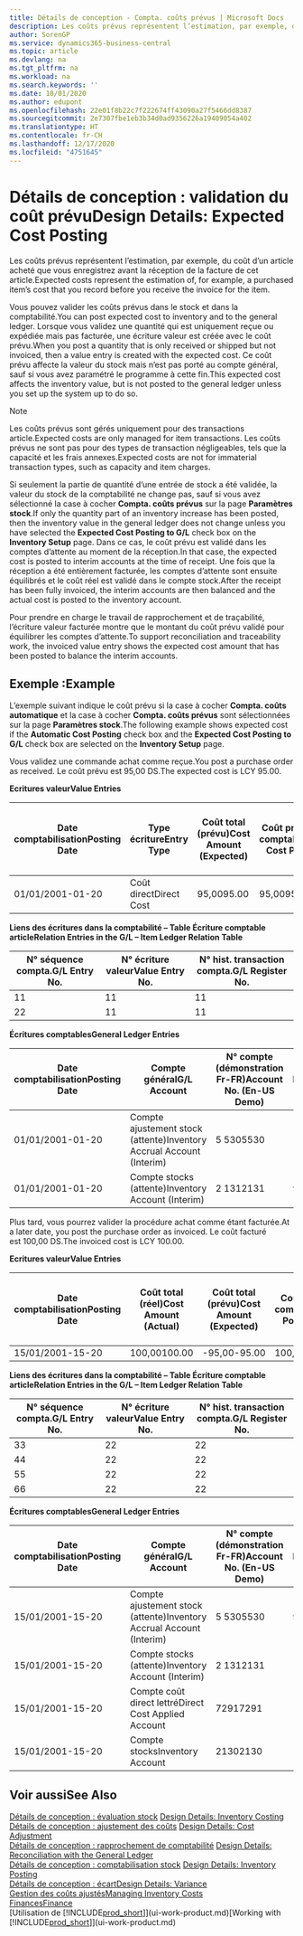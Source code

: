 ```yaml
---
title: Détails de conception - Compta. coûts prévus | Microsoft Docs
description: Les coûts prévus représentent l’estimation, par exemple, du coût d’un article acheté que vous enregistrez avant la réception de la facture de cet article.
author: SorenGP
ms.service: dynamics365-business-central
ms.topic: article
ms.devlang: na
ms.tgt_pltfrm: na
ms.workload: na
ms.search.keywords: ''
ms.date: 10/01/2020
ms.author: edupont
ms.openlocfilehash: 22e01f8b22c7f222674ff43090a27f5466dd8387
ms.sourcegitcommit: 2e7307fbe1eb3b34d0ad9356226a19409054a402
ms.translationtype: HT
ms.contentlocale: fr-CH
ms.lasthandoff: 12/17/2020
ms.locfileid: "4751645"
---
```

# <a name="design-details-expected-cost-posting"></a><span data-ttu-id="0defb-103">Détails de conception : validation du coût prévu</span><span class="sxs-lookup"><span data-stu-id="0defb-103">Design Details: Expected Cost Posting</span></span>
<span data-ttu-id="0defb-104">Les coûts prévus représentent l’estimation, par exemple, du coût d’un article acheté que vous enregistrez avant la réception de la facture de cet article.</span><span class="sxs-lookup"><span data-stu-id="0defb-104">Expected costs represent the estimation of, for example, a purchased item’s cost that you record before you receive the invoice for the item.</span></span>  

 <span data-ttu-id="0defb-105">Vous pouvez valider les coûts prévus dans le stock et dans la comptabilité.</span><span class="sxs-lookup"><span data-stu-id="0defb-105">You can post expected cost to inventory and to the general ledger.</span></span> <span data-ttu-id="0defb-106">Lorsque vous validez une quantité qui est uniquement reçue ou expédiée mais pas facturée, une écriture valeur est créée avec le coût prévu.</span><span class="sxs-lookup"><span data-stu-id="0defb-106">When you post a quantity that is only received or shipped but not invoiced, then a value entry is created with the expected cost.</span></span> <span data-ttu-id="0defb-107">Ce coût prévu affecte la valeur du stock mais n’est pas porté au compte général, sauf si vous avez paramétré le programme à cette fin.</span><span class="sxs-lookup"><span data-stu-id="0defb-107">This expected cost affects the inventory value, but is not posted to the general ledger unless you set up the system up to do so.</span></span>  

> [!NOTE]  
>  <span data-ttu-id="0defb-108">Les coûts prévus sont gérés uniquement pour des transactions article.</span><span class="sxs-lookup"><span data-stu-id="0defb-108">Expected costs are only managed for item transactions.</span></span> <span data-ttu-id="0defb-109">Les coûts prévus ne sont pas pour des types de transaction négligeables, tels que la capacité et les frais annexes.</span><span class="sxs-lookup"><span data-stu-id="0defb-109">Expected costs are not for immaterial transaction types, such as capacity and item charges.</span></span>  

 <span data-ttu-id="0defb-110">Si seulement la partie de quantité d’une entrée de stock a été validée, la valeur du stock de la comptabilité ne change pas, sauf si vous avez sélectionné la case à cocher **Compta. coûts prévus** sur la page **Paramètres stock**.</span><span class="sxs-lookup"><span data-stu-id="0defb-110">If only the quantity part of an inventory increase has been posted, then the inventory value in the general ledger does not change unless you have selected the **Expected Cost Posting to G/L** check box on the **Inventory Setup** page.</span></span> <span data-ttu-id="0defb-111">Dans ce cas, le coût prévu est validé dans les comptes d’attente au moment de la réception.</span><span class="sxs-lookup"><span data-stu-id="0defb-111">In that case, the expected cost is posted to interim accounts at the time of receipt.</span></span> <span data-ttu-id="0defb-112">Une fois que la réception a été entièrement facturée, les comptes d’attente sont ensuite équilibrés et le coût réel est validé dans le compte stock.</span><span class="sxs-lookup"><span data-stu-id="0defb-112">After the receipt has been fully invoiced, the interim accounts are then balanced and the actual cost is posted to the inventory account.</span></span>  

 <span data-ttu-id="0defb-113">Pour prendre en charge le travail de rapprochement et de traçabilité, l’écriture valeur facturée montre que le montant du coût prévu validé pour équilibrer les comptes d’attente.</span><span class="sxs-lookup"><span data-stu-id="0defb-113">To support reconciliation and traceability work, the invoiced value entry shows the expected cost amount that has been posted to balance the interim accounts.</span></span>  

## <a name="example"></a><span data-ttu-id="0defb-114">Exemple :</span><span class="sxs-lookup"><span data-stu-id="0defb-114">Example</span></span>  
 <span data-ttu-id="0defb-115">L’exemple suivant indique le coût prévu si la case à cocher **Compta. coûts automatique** et la case à cocher **Compta. coûts prévus** sont sélectionnées sur la page **Paramètres stock**.</span><span class="sxs-lookup"><span data-stu-id="0defb-115">The following example shows expected cost if the **Automatic Cost Posting** check box and the **Expected Cost Posting to G/L** check box are selected on the **Inventory Setup** page.</span></span>  

 <span data-ttu-id="0defb-116">Vous validez une commande achat comme reçue.</span><span class="sxs-lookup"><span data-stu-id="0defb-116">You post a purchase order as received.</span></span> <span data-ttu-id="0defb-117">Le coût prévu est 95,00 DS.</span><span class="sxs-lookup"><span data-stu-id="0defb-117">The expected cost is LCY 95.00.</span></span>  

 <span data-ttu-id="0defb-118">**Ecritures valeur**</span><span class="sxs-lookup"><span data-stu-id="0defb-118">**Value Entries**</span></span>  

|<span data-ttu-id="0defb-119">Date comptabilisation</span><span class="sxs-lookup"><span data-stu-id="0defb-119">Posting Date</span></span>|<span data-ttu-id="0defb-120">Type écriture</span><span class="sxs-lookup"><span data-stu-id="0defb-120">Entry Type</span></span>|<span data-ttu-id="0defb-121">Coût total (prévu)</span><span class="sxs-lookup"><span data-stu-id="0defb-121">Cost Amount (Expected)</span></span>|<span data-ttu-id="0defb-122">Coût prévu validé en comptabilité</span><span class="sxs-lookup"><span data-stu-id="0defb-122">Expected Cost Posted to G/L</span></span>|<span data-ttu-id="0defb-123">Coût prévu</span><span class="sxs-lookup"><span data-stu-id="0defb-123">Expected Cost</span></span>|<span data-ttu-id="0defb-124">N° écriture comptable article</span><span class="sxs-lookup"><span data-stu-id="0defb-124">Item Ledger Entry No.</span></span>|<span data-ttu-id="0defb-125">Numéro de la séquence</span><span class="sxs-lookup"><span data-stu-id="0defb-125">Entry No.</span></span>|  
|------------------|----------------|------------------------------|----------------------------------|-------------------|---------------------------|---------------|  
|<span data-ttu-id="0defb-126">01/01/20</span><span class="sxs-lookup"><span data-stu-id="0defb-126">01-01-20</span></span>|<span data-ttu-id="0defb-127">Coût direct</span><span class="sxs-lookup"><span data-stu-id="0defb-127">Direct Cost</span></span>|<span data-ttu-id="0defb-128">95,00</span><span class="sxs-lookup"><span data-stu-id="0defb-128">95.00</span></span>|<span data-ttu-id="0defb-129">95,00</span><span class="sxs-lookup"><span data-stu-id="0defb-129">95.00</span></span>|<span data-ttu-id="0defb-130">Oui</span><span class="sxs-lookup"><span data-stu-id="0defb-130">Yes</span></span>|<span data-ttu-id="0defb-131">1</span><span class="sxs-lookup"><span data-stu-id="0defb-131">1</span></span>|<span data-ttu-id="0defb-132">1</span><span class="sxs-lookup"><span data-stu-id="0defb-132">1</span></span>|  

 <span data-ttu-id="0defb-133">**Liens des écritures dans la comptabilité – Table Écriture comptable article**</span><span class="sxs-lookup"><span data-stu-id="0defb-133">**Relation Entries in the G/L – Item Ledger Relation Table**</span></span>  

|<span data-ttu-id="0defb-134">N° séquence compta.</span><span class="sxs-lookup"><span data-stu-id="0defb-134">G/L Entry No.</span></span>|<span data-ttu-id="0defb-135">N° écriture valeur</span><span class="sxs-lookup"><span data-stu-id="0defb-135">Value Entry No.</span></span>|<span data-ttu-id="0defb-136">N° hist. transaction compta.</span><span class="sxs-lookup"><span data-stu-id="0defb-136">G/L Register No.</span></span>|  
|--------------------|---------------------|-----------------------|  
|<span data-ttu-id="0defb-137">1</span><span class="sxs-lookup"><span data-stu-id="0defb-137">1</span></span>|<span data-ttu-id="0defb-138">1</span><span class="sxs-lookup"><span data-stu-id="0defb-138">1</span></span>|<span data-ttu-id="0defb-139">1</span><span class="sxs-lookup"><span data-stu-id="0defb-139">1</span></span>|  
|<span data-ttu-id="0defb-140">2</span><span class="sxs-lookup"><span data-stu-id="0defb-140">2</span></span>|<span data-ttu-id="0defb-141">1</span><span class="sxs-lookup"><span data-stu-id="0defb-141">1</span></span>|<span data-ttu-id="0defb-142">1</span><span class="sxs-lookup"><span data-stu-id="0defb-142">1</span></span>|  

 <span data-ttu-id="0defb-143">**Écritures comptables**</span><span class="sxs-lookup"><span data-stu-id="0defb-143">**General Ledger Entries**</span></span>  

|<span data-ttu-id="0defb-144">Date comptabilisation</span><span class="sxs-lookup"><span data-stu-id="0defb-144">Posting Date</span></span>|<span data-ttu-id="0defb-145">Compte général</span><span class="sxs-lookup"><span data-stu-id="0defb-145">G/L Account</span></span>|<span data-ttu-id="0defb-146">N° compte (démonstration Fr-FR)</span><span class="sxs-lookup"><span data-stu-id="0defb-146">Account No. (En-US Demo)</span></span>|<span data-ttu-id="0defb-147">Montant</span><span class="sxs-lookup"><span data-stu-id="0defb-147">Amount</span></span>|<span data-ttu-id="0defb-148">Numéro de la séquence</span><span class="sxs-lookup"><span data-stu-id="0defb-148">Entry No.</span></span>|  
|------------------|------------------|---------------------------------|------------|---------------|  
|<span data-ttu-id="0defb-149">01/01/20</span><span class="sxs-lookup"><span data-stu-id="0defb-149">01-01-20</span></span>|<span data-ttu-id="0defb-150">Compte ajustement stock (attente)</span><span class="sxs-lookup"><span data-stu-id="0defb-150">Inventory Accrual Account (Interim)</span></span>|<span data-ttu-id="0defb-151">5 530</span><span class="sxs-lookup"><span data-stu-id="0defb-151">5530</span></span>|<span data-ttu-id="0defb-152">-95,00</span><span class="sxs-lookup"><span data-stu-id="0defb-152">-95.00</span></span>|<span data-ttu-id="0defb-153">2</span><span class="sxs-lookup"><span data-stu-id="0defb-153">2</span></span>|  
|<span data-ttu-id="0defb-154">01/01/20</span><span class="sxs-lookup"><span data-stu-id="0defb-154">01-01-20</span></span>|<span data-ttu-id="0defb-155">Compte stocks (attente)</span><span class="sxs-lookup"><span data-stu-id="0defb-155">Inventory Account (Interim)</span></span>|<span data-ttu-id="0defb-156">2 131</span><span class="sxs-lookup"><span data-stu-id="0defb-156">2131</span></span>|<span data-ttu-id="0defb-157">95,00</span><span class="sxs-lookup"><span data-stu-id="0defb-157">95.00</span></span>|<span data-ttu-id="0defb-158">1</span><span class="sxs-lookup"><span data-stu-id="0defb-158">1</span></span>|  

 <span data-ttu-id="0defb-159">Plus tard, vous pourrez valider la procédure achat comme étant facturée.</span><span class="sxs-lookup"><span data-stu-id="0defb-159">At a later date, you post the purchase order as invoiced.</span></span> <span data-ttu-id="0defb-160">Le coût facturé est 100,00 DS.</span><span class="sxs-lookup"><span data-stu-id="0defb-160">The invoiced cost is LCY 100.00.</span></span>  

 <span data-ttu-id="0defb-161">**Ecritures valeur**</span><span class="sxs-lookup"><span data-stu-id="0defb-161">**Value Entries**</span></span>  

|<span data-ttu-id="0defb-162">Date comptabilisation</span><span class="sxs-lookup"><span data-stu-id="0defb-162">Posting Date</span></span>|<span data-ttu-id="0defb-163">Coût total (réel)</span><span class="sxs-lookup"><span data-stu-id="0defb-163">Cost Amount (Actual)</span></span>|<span data-ttu-id="0defb-164">Coût total (prévu)</span><span class="sxs-lookup"><span data-stu-id="0defb-164">Cost Amount (Expected)</span></span>|<span data-ttu-id="0defb-165">Coût validé en comptabilité</span><span class="sxs-lookup"><span data-stu-id="0defb-165">Cost Posted to G/L</span></span>|<span data-ttu-id="0defb-166">Coût prévu</span><span class="sxs-lookup"><span data-stu-id="0defb-166">Expected Cost</span></span>|<span data-ttu-id="0defb-167">N° écriture comptable article</span><span class="sxs-lookup"><span data-stu-id="0defb-167">Item Ledger Entry No.</span></span>|<span data-ttu-id="0defb-168">Numéro de la séquence</span><span class="sxs-lookup"><span data-stu-id="0defb-168">Entry No.</span></span>|  
|------------------|----------------------------|------------------------------|-------------------------|-------------------|---------------------------|---------------|  
|<span data-ttu-id="0defb-169">15/01/20</span><span class="sxs-lookup"><span data-stu-id="0defb-169">01-15-20</span></span>|<span data-ttu-id="0defb-170">100,00</span><span class="sxs-lookup"><span data-stu-id="0defb-170">100.00</span></span>|<span data-ttu-id="0defb-171">-95,00</span><span class="sxs-lookup"><span data-stu-id="0defb-171">-95.00</span></span>|<span data-ttu-id="0defb-172">100,00</span><span class="sxs-lookup"><span data-stu-id="0defb-172">100.00</span></span>|<span data-ttu-id="0defb-173">Non</span><span class="sxs-lookup"><span data-stu-id="0defb-173">No</span></span>|<span data-ttu-id="0defb-174">1</span><span class="sxs-lookup"><span data-stu-id="0defb-174">1</span></span>|<span data-ttu-id="0defb-175">2</span><span class="sxs-lookup"><span data-stu-id="0defb-175">2</span></span>|  

 <span data-ttu-id="0defb-176">**Liens des écritures dans la comptabilité – Table Écriture comptable article**</span><span class="sxs-lookup"><span data-stu-id="0defb-176">**Relation Entries in the G/L – Item Ledger Relation Table**</span></span>  

|<span data-ttu-id="0defb-177">N° séquence compta.</span><span class="sxs-lookup"><span data-stu-id="0defb-177">G/L Entry No.</span></span>|<span data-ttu-id="0defb-178">N° écriture valeur</span><span class="sxs-lookup"><span data-stu-id="0defb-178">Value Entry No.</span></span>|<span data-ttu-id="0defb-179">N° hist. transaction compta.</span><span class="sxs-lookup"><span data-stu-id="0defb-179">G/L Register No.</span></span>|  
|--------------------|---------------------|-----------------------|  
|<span data-ttu-id="0defb-180">3</span><span class="sxs-lookup"><span data-stu-id="0defb-180">3</span></span>|<span data-ttu-id="0defb-181">2</span><span class="sxs-lookup"><span data-stu-id="0defb-181">2</span></span>|<span data-ttu-id="0defb-182">2</span><span class="sxs-lookup"><span data-stu-id="0defb-182">2</span></span>|  
|<span data-ttu-id="0defb-183">4</span><span class="sxs-lookup"><span data-stu-id="0defb-183">4</span></span>|<span data-ttu-id="0defb-184">2</span><span class="sxs-lookup"><span data-stu-id="0defb-184">2</span></span>|<span data-ttu-id="0defb-185">2</span><span class="sxs-lookup"><span data-stu-id="0defb-185">2</span></span>|  
|<span data-ttu-id="0defb-186">5</span><span class="sxs-lookup"><span data-stu-id="0defb-186">5</span></span>|<span data-ttu-id="0defb-187">2</span><span class="sxs-lookup"><span data-stu-id="0defb-187">2</span></span>|<span data-ttu-id="0defb-188">2</span><span class="sxs-lookup"><span data-stu-id="0defb-188">2</span></span>|  
|<span data-ttu-id="0defb-189">6</span><span class="sxs-lookup"><span data-stu-id="0defb-189">6</span></span>|<span data-ttu-id="0defb-190">2</span><span class="sxs-lookup"><span data-stu-id="0defb-190">2</span></span>|<span data-ttu-id="0defb-191">2</span><span class="sxs-lookup"><span data-stu-id="0defb-191">2</span></span>|  

 <span data-ttu-id="0defb-192">**Écritures comptables**</span><span class="sxs-lookup"><span data-stu-id="0defb-192">**General Ledger Entries**</span></span>  

|<span data-ttu-id="0defb-193">Date comptabilisation</span><span class="sxs-lookup"><span data-stu-id="0defb-193">Posting Date</span></span>|<span data-ttu-id="0defb-194">Compte général</span><span class="sxs-lookup"><span data-stu-id="0defb-194">G/L Account</span></span>|<span data-ttu-id="0defb-195">N° compte (démonstration Fr-FR)</span><span class="sxs-lookup"><span data-stu-id="0defb-195">Account No. (En-US Demo)</span></span>|<span data-ttu-id="0defb-196">Montant</span><span class="sxs-lookup"><span data-stu-id="0defb-196">Amount</span></span>|<span data-ttu-id="0defb-197">Numéro de la séquence</span><span class="sxs-lookup"><span data-stu-id="0defb-197">Entry No.</span></span>|  
|------------------|------------------|---------------------------------|------------|---------------|  
|<span data-ttu-id="0defb-198">15/01/20</span><span class="sxs-lookup"><span data-stu-id="0defb-198">01-15-20</span></span>|<span data-ttu-id="0defb-199">Compte ajustement stock (attente)</span><span class="sxs-lookup"><span data-stu-id="0defb-199">Inventory Accrual Account (Interim)</span></span>|<span data-ttu-id="0defb-200">5 530</span><span class="sxs-lookup"><span data-stu-id="0defb-200">5530</span></span>|<span data-ttu-id="0defb-201">95,00</span><span class="sxs-lookup"><span data-stu-id="0defb-201">95.00</span></span>|<span data-ttu-id="0defb-202">4</span><span class="sxs-lookup"><span data-stu-id="0defb-202">4</span></span>|  
|<span data-ttu-id="0defb-203">15/01/20</span><span class="sxs-lookup"><span data-stu-id="0defb-203">01-15-20</span></span>|<span data-ttu-id="0defb-204">Compte stocks (attente)</span><span class="sxs-lookup"><span data-stu-id="0defb-204">Inventory Account (Interim)</span></span>|<span data-ttu-id="0defb-205">2 131</span><span class="sxs-lookup"><span data-stu-id="0defb-205">2131</span></span>|<span data-ttu-id="0defb-206">-95,00</span><span class="sxs-lookup"><span data-stu-id="0defb-206">-95.00</span></span>|<span data-ttu-id="0defb-207">3</span><span class="sxs-lookup"><span data-stu-id="0defb-207">3</span></span>|  
|<span data-ttu-id="0defb-208">15/01/20</span><span class="sxs-lookup"><span data-stu-id="0defb-208">01-15-20</span></span>|<span data-ttu-id="0defb-209">Compte coût direct lettré</span><span class="sxs-lookup"><span data-stu-id="0defb-209">Direct Cost Applied Account</span></span>|<span data-ttu-id="0defb-210">7291</span><span class="sxs-lookup"><span data-stu-id="0defb-210">7291</span></span>|<span data-ttu-id="0defb-211">-100</span><span class="sxs-lookup"><span data-stu-id="0defb-211">-100</span></span>|<span data-ttu-id="0defb-212">6</span><span class="sxs-lookup"><span data-stu-id="0defb-212">6</span></span>|  
|<span data-ttu-id="0defb-213">15/01/20</span><span class="sxs-lookup"><span data-stu-id="0defb-213">01-15-20</span></span>|<span data-ttu-id="0defb-214">Compte stocks</span><span class="sxs-lookup"><span data-stu-id="0defb-214">Inventory Account</span></span>|<span data-ttu-id="0defb-215">2130</span><span class="sxs-lookup"><span data-stu-id="0defb-215">2130</span></span>|<span data-ttu-id="0defb-216">100</span><span class="sxs-lookup"><span data-stu-id="0defb-216">100</span></span>|<span data-ttu-id="0defb-217">5</span><span class="sxs-lookup"><span data-stu-id="0defb-217">5</span></span>|  

## <a name="see-also"></a><span data-ttu-id="0defb-218">Voir aussi</span><span class="sxs-lookup"><span data-stu-id="0defb-218">See Also</span></span>
 <span data-ttu-id="0defb-219">[Détails de conception : évaluation stock](design-details-inventory-costing.md) </span><span class="sxs-lookup"><span data-stu-id="0defb-219">[Design Details: Inventory Costing](design-details-inventory-costing.md) </span></span>  
 <span data-ttu-id="0defb-220">[Détails de conception : ajustement des coûts](design-details-cost-adjustment.md) </span><span class="sxs-lookup"><span data-stu-id="0defb-220">[Design Details: Cost Adjustment](design-details-cost-adjustment.md) </span></span>  
 <span data-ttu-id="0defb-221">[Détails de conception : rapprochement de comptabilité](design-details-reconciliation-with-the-general-ledger.md) </span><span class="sxs-lookup"><span data-stu-id="0defb-221">[Design Details: Reconciliation with the General Ledger](design-details-reconciliation-with-the-general-ledger.md) </span></span>  
 <span data-ttu-id="0defb-222">[Détails de conception : comptabilisation stock](design-details-inventory-posting.md) </span><span class="sxs-lookup"><span data-stu-id="0defb-222">[Design Details: Inventory Posting](design-details-inventory-posting.md) </span></span>  
 [<span data-ttu-id="0defb-223">Détails de conception : écart</span><span class="sxs-lookup"><span data-stu-id="0defb-223">Design Details: Variance</span></span>](design-details-variance.md)  
 [<span data-ttu-id="0defb-224">Gestion des coûts ajustés</span><span class="sxs-lookup"><span data-stu-id="0defb-224">Managing Inventory Costs</span></span>](finance-manage-inventory-costs.md)  
 [<span data-ttu-id="0defb-225">Finances</span><span class="sxs-lookup"><span data-stu-id="0defb-225">Finance</span></span>](finance.md)  
 <span data-ttu-id="0defb-226">[Utilisation de [!INCLUDE[prod_short](includes/prod_short.md)]](ui-work-product.md)</span><span class="sxs-lookup"><span data-stu-id="0defb-226">[Working with [!INCLUDE[prod_short](includes/prod_short.md)]](ui-work-product.md)</span></span>
